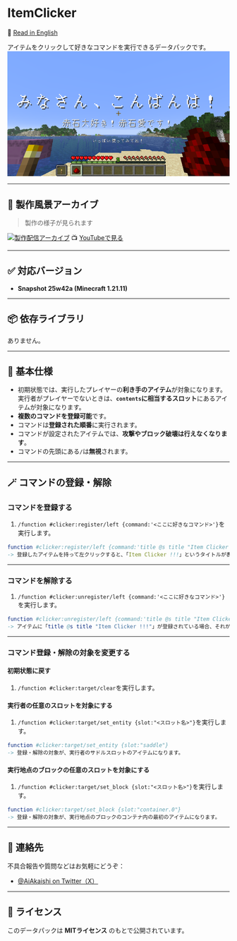 # ItemClicker

📄 [Read in English](./README_en.md)

アイテムをクリックして好きなコマンドを実行できるデータパックです。  
![サンプル画像](sample.png)

---

## 🎥 製作風景アーカイブ

> 製作の様子が見られます

[![製作配信アーカイブ](https://img.youtube.com/vi/RycaJhRIKu0/0.jpg)](https://www.youtube.com/watch?v=RycaJhRIKu0)
📺 [YouTubeで見る](https://www.youtube.com/watch?v=RycaJhRIKu0)  

---

## ✅ 対応バージョン

- **Snapshot 25w42a (Minecraft 1.21.11)**

---

## 📦 依存ライブラリ

ありません。

---

## 🧭 基本仕様

- 初期状態では、実行したプレイヤーの**利き手のアイテム**が対象になります。  
実行者がプレイヤーでないときは、**`contents`に相当するスロット**にあるアイテムが対象になります。
- **複数のコマンドを登録可能**です。
- コマンドは**登録された順番**に実行されます。
- コマンドが設定されたアイテムでは、**攻撃やブロック破壊は行えなくなります**。
- コマンドの先頭にある`/`は**無視**されます。

---

## 🪄 コマンドの登録・解除

### コマンドを登録する

1. `/function #clicker:register/left {command:'<ここに好きなコマンド>'}`を実行します。

```nim
function #clicker:register/left {command:'title @s title "Item Clicker !!!"'}
-> 登録したアイテムを持って左クリックすると、「Item Clicker !!!」というタイトルが表示されます。
```

---

### コマンドを解除する

1. `/function #clicker:unregister/left {command:'<ここに好きなコマンド>'}`を実行します。

```nim
function #clicker:unregister/left {command:'title @s title "Item Clicker !!!"'}
-> アイテムに「title @s title "Item Clicker !!!"」が登録されている場合、それが解除されます。
```

---

### コマンド登録・解除の対象を変更する

#### 初期状態に戻す

1. `/function #clicker:target/clear`を実行します。

#### 実行者の任意のスロットを対象にする

1. `/function #clicker:target/set_entity {slot:"<スロット名>"}`を実行します。

```nim
function #clicker:target/set_entity {slot:"saddle"}
-> 登録・解除の対象が、実行者のサドルスロットのアイテムになります。
```

#### 実行地点のブロックの任意のスロットを対象にする

1. `/function #clicker:target/set_block {slot:"<スロット名>"}`を実行します。

```nim
function #clicker:target/set_block {slot:"container.0"}
-> 登録・解除の対象が、実行地点のブロックのコンテナ内の最初のアイテムになります。
```

---

## 📮 連絡先

不具合報告や質問などはお気軽にどうぞ：

- [@AiAkaishi on Twitter（X）](https://twitter.com/AiAkaishi)

---

## 📄 ライセンス

このデータパックは **MITライセンス** のもとで公開されています。
